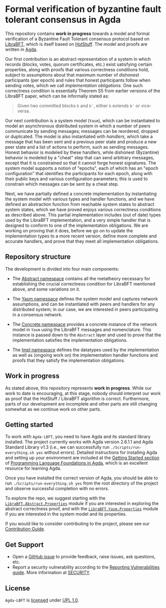 # Formal verification of byzantine fault tolerant consensus in Agda

  This repository contains **work in progress** towards a model and formal verification of a Byzantine Fault Tolerant consensus protocol based on [LibraBFT](https://developers.libra.org/docs/state-machine-replication-paper), which is itself based on [HotStuff](https://arxiv.org/abs/1803.05069).  The model and proofs are written in [Agda](https://agda.readthedocs.io).

  Our first contribution is an abstract representation of a system in which records (blocks, votes, quorum certificates, etc.) exist satisfying certain properties, along with proofs that various correctness conditions hold, subject to assumptions about that maximum number of dishonest participants (per epoch) and rules that honest participants follow when sending votes, which we call *implementation obligations*.  One such correctness condition is essentially Theorem S5 from earlier versions of the LIbraBFT paper, which can be informally stated as:
  
> Given two committed blocks `b` and `b'`, either `b` extends `b'` or vice-versa.

Our next contribution is a system model  (`Yasm`), which can be instantiated to model an asynchronous distributed system in which a number of peers communicate by sending messages; messages can be reordered, dropped or duplicated.  The model is also instantiated with *handlers*, which take a message that has been sent and a previous peer state and produce a new peer state and a list of actions to perform, such as sending messages.  Honest behavior is modeled by these handlers, while dishonest (Byzantine) behavior is modeled by a "cheat" step that can send arbitrary messages, except that it is constrained so that it cannot forge honest signatures.  The system model supports a notion of "epochs", each of which has an "epoch configuration" that identifies the participants for each epoch, along with their public keys and various configuration parameters; this is used to constrain which messages can be sent by a cheat step.

Next, we have partially defined a concrete implementation by instantiating the system model with various types and handler functions, and we have defined an abstraction function from reachable system states to abstract system states, which we have proved enjoys various correctness conditions as described above.  This partial implementation includes (out of date) types used by the LibraBFT implementation, and a very simple handler that is designed to conform to one of the implementation obligations.  We are working on proving that it does, before we go on to update the implementation types to a more recent version, define more complete and accurate handlers, and prove that they meet all implementation obligations.

## Repository structure

The development is divided into four main components:

* The [Abstract namespace](LibraBFT/Abstract) contains all the metatheory necessary for establishing the
crucial correctness condition for LibraBFT mentioned above, and some variations on it. 

* The [Yasm namespace](LibraBFT/Yasm) defines the system model and captures network assumptions, and can be instantiated with peers and handlers for any distributed system; in our case, we are interested in peers participating in a consensus network.

* The [Concrete namespace](LibraBFT/Concrete) provides a concrete instance of the network model in `Yasm` using
the LibraBFT messages and nomenclature. This instance is passed down to the `Abstract` layer and used
to prove that the implementation satisfies the implementation obligations.

* The [Impl namespace](LibraBFT/Impl) defines the datatypes used by the implementation as well as (ongoing work on) the implementation handler functions and proofs that they satisfy the implementation obligations.

## Work in progress

As stated above, this repository represents **work in progress**.  While our work to date is encouraging, at this stage, nobody should interpret our work as proof that the HotStuff / LibraBFT algorithm is correct.  Furthermore, parts of our development are incomplete and other parts are still changing somewhat as we continue work on other parts.

## Getting started

To work with `Agda-LBFT`, you need to have Agda and its standard library installed.  The project currently works with Agda version 2.6.1.1 and Agda Standard Library v1.3 (i.e., we can successfully run `./Scripts/run-everything.sh yes` without errors).  Detailed instructions for installing Agda and setting up your environment are included at the [Getting Started section](https://plfa.github.io/GettingStarted) of [Programming Language Foundations in Agda](https://plfa.github.io), which is an excellent resource for learning Agda.

Once you have installed the correct version of Agda, you should be able to run `./Scripts/run-everything.sh yes` from the root directory of the project and observe successful completion with no errors.

To explore the repo, we suggest starting with the [`LibraBFT.Abstract.Properties`](LibraBFT/Abstract/Properties.agda) module if you are interested in exploring the abstract correctness proof, and with the [`LibraBFT.Yasm.Properties`](LibraBFT/Yasm/Properties.agda) module if you are interested in the system model and its properties.

If you would like to consider contributing to the project, please see our [Contribution Guide](CONTRIBUTING.md).

## Get Support

* Open a [GitHub issue](https://github.com/oracle/bft-consensus-agda/issues) to provide feedback, raise issues, ask questions, etc.
* Report a security vulnerability according to the [Reporting Vulnerabilities guide](https://www.oracle.com/corporate/security-practices/assurance/vulnerability/reporting.html). More information at [SECURITY](SECURITY.md).

## License

`Agda-LBFT` is [licensed](LICENSE.txt) under [UPL 1.0](https://opensource.oracle.com/licenses/upl).